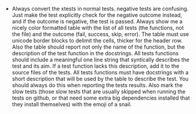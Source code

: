 - Always convert the xtests in normal tests. negative tests are confusing. Just make the test explicitly check for the negative outcome instead, and if the outcome is negative, the test is passed. Always show me a nicely color formatted table with the list of all tests (the functions, not the file) and the outcome (fail, success, skip, error). The table must use unicode border blocks to delimit the cells, thicker for the header row. Also the table should report not only the name of the function, but the description of the test function in the docstrings. All tests functions should include a meaningful one line string that syntically describes the test and its aim. If a test function lacks this description, add it to the source files of the tests. All tests functions must have docstrings with a short description that will be used by the table to describe the test. You should always do this when reporting the tests results. Also mark the slow tests (those slow tests that are usually skipped when running the tests on github, or that need some extra big dependencies installed that they install themselves) with the emoji of a snail.
